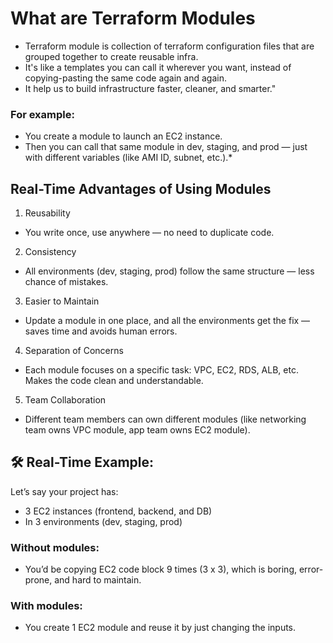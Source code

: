 # What are Terraform Modules
* Terraform module is collection of terraform configuration files that are grouped together to create reusable infra.
* It's like a templates you can call it wherever you want, instead of copying-pasting the same code again and again.
* It help us to build infrastructure faster, cleaner, and smarter."

### For example:
* You create a module to launch an EC2 instance.
* Then you can call that same module in dev, staging, and prod — just with different variables (like AMI ID, subnet, etc.).*

## Real-Time Advantages of Using Modules
1. Reusability
* You write once, use anywhere — no need to duplicate code.

2. Consistency
* All environments (dev, staging, prod) follow the same structure — less chance of mistakes.

3. Easier to Maintain
* Update a module in one place, and all the environments get the fix — saves time and avoids human errors.

4. Separation of Concerns
* Each module focuses on a specific task: VPC, EC2, RDS, ALB, etc. Makes the code clean and understandable.

5. Team Collaboration
* Different team members can own different modules (like networking team owns VPC module, app team owns EC2 module).


## 🛠️ Real-Time Example:
Let’s say your project has:
  * 3 EC2 instances (frontend, backend, and DB)
  * In 3 environments (dev, staging, prod)

### Without modules:
* You’d be copying EC2 code block 9 times (3 x 3), which is boring, error-prone, and hard to maintain.
### With modules:
* You create 1 EC2 module and reuse it by just changing the inputs.
